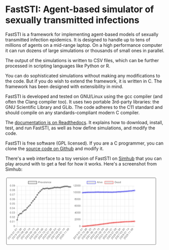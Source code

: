 # FastSTI: Agent-based simulator of sexually transmitted infections

FastSTI is a framework for implementing agent-based models of sexually
transmitted infection epidemics. It is designed to handle up to tens of millions
of agents on a mid-range laptop. On a high performance computer it can run
dozens of large simulations or thousands of small ones in parallel.

The output of the simulations is written to CSV files, which can be further
processed in scripting languages like Python or R.

You can do sophisticated simulations without making any modifications to the
code. But if you do wish to extend the framework, it is written in C. The
framework has been designed with extensibility in mind.

FastSTI is developed and tested on GNU/Linux using the gcc compiler (and often
the Clang compiler too). It uses two portable 3rd-party libraries: the GNU
Scientific Library and GLib. The code adheres to the C11 standard and should
compile on any standards-compliant modern C compiler.

The
[documentation is on Readthedocs](https://faststi.readthedocs.io/en/latest/). It
explains how to download, install, test, and run FastSTI, as well as how define
simulations, and modify the code.

FastSTI is free software (GPL licensed). If you are a C programmer, you can
clone the [source code on Github](https://github.com/nathangeffen/faststi) and
modify it.

There's a web interface to a toy version of FastSTI on
[Simhub](https://www.simhub.online/faststi/) that you can play around with to
get a feel for how it works. Here's a screenshot from Simhub:

<p align="centre">
    <img src="docs/_static/GraphScreenCaptureFromSimhub.png"
      "alt=Screen capture of FastSTI running on"
      style="max-width:95%;" />
</p>
